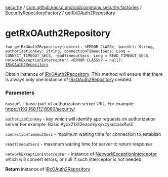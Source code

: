[security](../../index.md) / [com.github.kacso.androidcommons.security.factories](../index.md) / [SecurityRepositoryFactory](index.md) / [getRxOAuth2Repository](.)

# getRxOAuth2Repository

`fun getRxOAuth2Repository(context: <ERROR CLASS>, baseUrl: String, authorizationKey: String, connectionTimeoutSecs: Long = CONNECT_TIMEOUT_SECS, readTimeoutSecs: Long = READ_TIMEOUT_SECS, networkExceptionInterceptor: <ERROR CLASS>? = null): `[`IRxOAuth2Repository`](../../com.github.kacso.androidcommons.security.repositories/-i-rx-o-auth2-repository/index.md)

Obtain instance of [IRxOAuth2Repository](../../com.github.kacso.androidcommons.security.repositories/-i-rx-o-auth2-repository/index.md). This method will ensure that there is
always only one instance of [IRxOAuth2Repository](../../com.github.kacso.androidcommons.security.repositories/-i-rx-o-auth2-repository/index.md) created.

### Parameters

`baseUrl` - basic part of authorization server URL. For example: https://192.168.112:8080/security/

`authorizationKey` - key which will identify app requests on authorization server
For example: Basic Aycx21312easdxyxyxcyxdcasdfw3

`connectionTimeoutSecs` - maximum waiting time for connection to establish

`readTimeoutSecs` - maximum waiting time for server to return response

`networkExceptionInterceptor` - instance of [NetworkExceptionInterceptor](#) which will convert errors, or null
if such interceptor is not needed

**Return**
instance of [IRxOAuth2Repository](../../com.github.kacso.androidcommons.security.repositories/-i-rx-o-auth2-repository/index.md)

